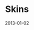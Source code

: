 ---
title: Skins
description: 
client: All3Media
skills:
  - User Experience
  - User Interface
date: 2013-01-02
layout: work
permalink: false
eleventyExcludeFromCollections: true
---